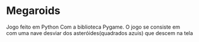 # Megaroids
Jogo feito em Python Com a biblioteca Pygame. O jogo se consiste em</br>
com uma nave desviar dos asteróides(quadrados azuis) que descem na tela
